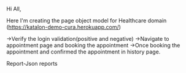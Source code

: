 Hi All,

Here I'm creating the page object model for Healthcare domain (https://katalon-demo-cura.herokuapp.com/)

->Verify the login validation(positive and negative)
->Navigate to appointment page and booking the appointment
->Once booking the appointment and confirmed the appointment in history page.

Report-Json reports
